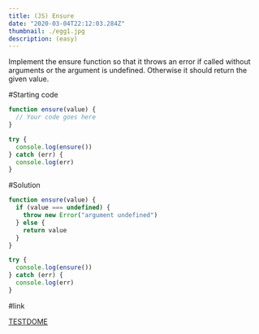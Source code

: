 ```yaml
---
title: (JS) Ensure
date: "2020-03-04T22:12:03.284Z"
thumbnail: ./egg1.jpg
description: (easy)
---
```


Implement the ensure function so that it throws an error if called without arguments or the argument is undefined. Otherwise it should return the given value.

#Starting code

```js
function ensure(value) {
  // Your code goes here
}

try {
  console.log(ensure())
} catch (err) {
  console.log(err)
}
```

#Solution

```js
function ensure(value) {
  if (value === undefined) {
    throw new Error("argument undefined")
  } else {
    return value
  }
}

try {
  console.log(ensure())
} catch (err) {
  console.log(err)
}
```

#link

[TESTDOME](https://www.testdome.com/questions/javascript/ensure/35586?visibility=1&skillId=2&orderBy=Difficulty)

